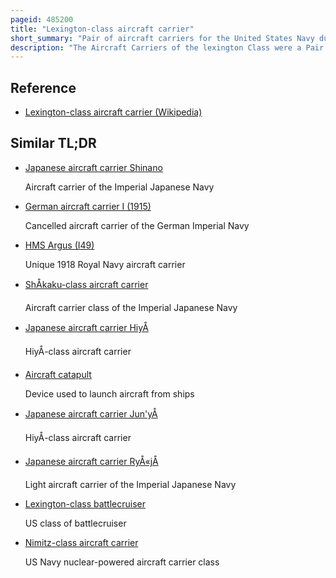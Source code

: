 ```yaml
---
pageid: 485200
title: "Lexington-class aircraft carrier"
short_summary: "Pair of aircraft carriers for the United States Navy during the 1920s"
description: "The Aircraft Carriers of the lexington Class were a Pair of Aircraft Carriers built for the united States navy during the 1920s the Usslexington and Usssaratoga. The Ships were built on Hulls originally laid down as Battlecruisers after World War i, but under the Washington Naval Treaty of 1922, all U. S. The Construction of the Battleship and the Battlecruiser was cancelled. The Treaty however allowed two of the unfinished Vessels to be converted to Carriers. They were the first operational Aircraft Carriers in the Usn and were used in a Series of annual Exercises to develop Carrier Aviation Tactics and Procedures before World War Ii."
---
```


## Reference

- [Lexington-class aircraft carrier (Wikipedia)](https://en.wikipedia.org/?curid=485200)

## Similar TL;DR

- [Japanese aircraft carrier Shinano](/tldr/en/japanese-aircraft-carrier-shinano)

  Aircraft carrier of the Imperial Japanese Navy

- [German aircraft carrier I (1915)](/tldr/en/german-aircraft-carrier-i-1915)

  Cancelled aircraft carrier of the German Imperial Navy

- [HMS Argus (I49)](/tldr/en/hms-argus-i49)

  Unique 1918 Royal Navy aircraft carrier

- [ShÅkaku-class aircraft carrier](/tldr/en/shokaku-class-aircraft-carrier)

  Aircraft carrier class of the Imperial Japanese Navy

- [Japanese aircraft carrier HiyÅ](/tldr/en/japanese-aircraft-carrier-hiyo)

  HiyÅ-class aircraft carrier

- [Aircraft catapult](/tldr/en/aircraft-catapult)

  Device used to launch aircraft from ships

- [Japanese aircraft carrier Jun'yÅ](/tldr/en/japanese-aircraft-carrier-junyo)

  HiyÅ-class aircraft carrier

- [Japanese aircraft carrier RyÅ«jÅ](/tldr/en/japanese-aircraft-carrier-ryujo)

  Light aircraft carrier of the Imperial Japanese Navy

- [Lexington-class battlecruiser](/tldr/en/lexington-class-battlecruiser)

  US class of battlecruiser

- [Nimitz-class aircraft carrier](/tldr/en/nimitz-class-aircraft-carrier)

  US Navy nuclear-powered aircraft carrier class
